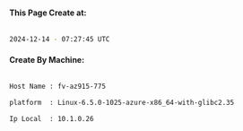 
   
#### This Page Create at:

```bash

2024-12-14 - 07:27:45 UTC

```

#### Create By Machine:

```bash

Host Name : fv-az915-775

platform  : Linux-6.5.0-1025-azure-x86_64-with-glibc2.35

Ip Local  : 10.1.0.26

```

